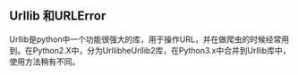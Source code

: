 ## Urllib 和URLError
Urllib是python中一个功能很强大的库，用于操作URL，并在做爬虫的时候经常用到。在Python2.X中，分为UrllibheUrllib2库，在Python3.x中合并到Urllib库中，使用方法稍有不同。


